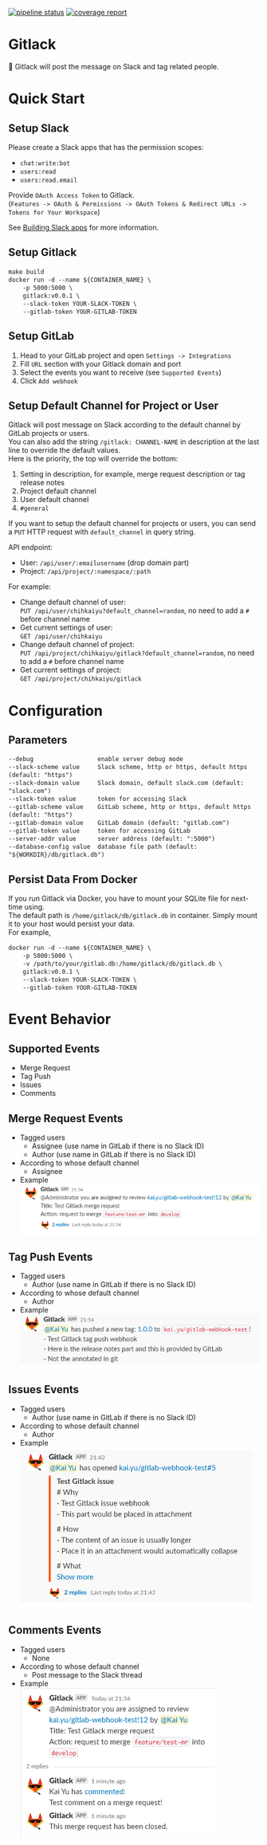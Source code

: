 [![pipeline status](https://gitlab.com/chihkaiyu/gitlack/badges/master/pipeline.svg)](https://gitlab.com/chihkaiyu/gitlack/commits/master)
[![coverage report](https://gitlab.com/chihkaiyu/gitlack/badges/master/coverage.svg)](https://gitlab.com/chihkaiyu/gitlack/commits/master)
# Gitlack
:palm_tree: Gitlack will post the message on Slack and tag related people.  

# Quick Start
## Setup Slack
Please create a Slack apps that has the permission scopes:  
- `chat:write:bot`
- `users:read`
- `users:read.email`

Provide `OAuth Access Token` to Gitlack.  
(`Features -> OAuth & Permissions -> OAuth Tokens & Redirect URLs -> Tokens for Your Workspace`)  

See [Building Slack apps](https://api.slack.com/slack-apps) for more information.

## Setup Gitlack
```
make build
docker run -d --name ${CONTAINER_NAME} \
    -p 5000:5000 \
    gitlack:v0.0.1 \
    --slack-token YOUR-SLACK-TOKEN \
    --gitlab-token YOUR-GITLAB-TOKEN
```

## Setup GitLab
1. Head to your GitLab project and open `Settings -> Integrations`
2. Fill `URL` section with your Gitlack domain and port
3. Select the events you want to receive (see `Supported Events`)
4. Click `Add webhook`

## Setup Default Channel for Project or User
Gitlack will post message on Slack according to the default channel by GitLab projects or users.  
You can also add the string `/gitlack: CHANNEL-NAME` in description at the last line to override the default values.  
Here is the priority, the top will override the bottom:  
1. Setting in description, for example, merge request description or tag release notes
2. Project default channel
3. User default channel
4. `#general`

If you want to setup the default channel for projects or users, you can send a `PUT` HTTP request with `default_channel` in query string.  

API endpoint:
- User: `/api/user/:emailusername` (drop domain part)
- Project: `/api/project/:namespace/:path`

For example:  
- Change default channel of user:  
  `PUT /api/user/chihkaiyu?default_channel=random`, no need to add a `#` before channel name
- Get current settings of user:  
  `GET /api/user/chihkaiyu`
- Change default channel of project:  
  `PUT /api/project/chihkaiyu/gitlack?default_channel=random`, no need to add a `#` before channel name
- Get current settings of project:  
  `GET /api/project/chihkaiyu/gitlack`

# Configuration
## Parameters
```
--debug                  enable server debug mode
--slack-scheme value     Slack scheme, http or https, default https (default: "https")
--slack-domain value     Slack domain, default slack.com (default: "slack.com")
--slack-token value      token for accessing Slack
--gitlab-scheme value    GitLab scheme, http or https, default https (default: "https")
--gitlab-domain value    GitLab domain (default: "gitlab.com")
--gitlab-token value     token for accessing GitLab
--server-addr value      server address (default: ":5000")
--database-config value  database file path (default: "${WORKDIR}/db/gitlack.db")
```

## Persist Data From Docker
If you run Gitlack via Docker, you have to mount your SQLite file for next-time using.  
The default path is `/home/gitlack/db/gitlack.db` in container. Simply mount it to your host would persist your data.  
For example,
```
docker run -d --name ${CONTAINER_NAME} \
    -p 5000:5000 \
    -v /path/to/your/gitlab.db:/home/gitlack/db/gitlack.db \
    gitlack:v0.0.1 \
    --slack-token YOUR-SLACK-TOKEN \
    --gitlab-token YOUR-GITLAB-TOKEN
```

# Event Behavior
## Supported Events
- Merge Request
- Tag Push
- Issues
- Comments

## Merge Request Events
- Tagged users
    - Assignee (use name in GitLab if there is no Slack ID)
    - Author (use name in GitLab if there is no Slack ID)
- According to whose default channel
    - Assignee
- Example  
![merge-request](asset/img/mr.png)

## Tag Push Events
- Tagged users
    - Author (use name in GitLab if there is no Slack ID)
- According to whose default channel
    - Author
- Example  
![tag-push](asset/img/tag_push.png)

## Issues Events
- Tagged users
    - Author (use name in GitLab if there is no Slack ID)
- According to whose default channel
    - Author
- Example  
![issues](asset/img/issues.png)

## Comments Events
- Tagged users
    - None
- According to whose default channel
    - Post message to the Slack thread
- Example  
![comments](asset/img/comments.png)